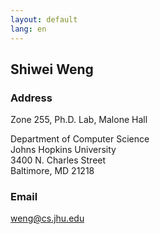 ```yaml
---
layout: default
lang: en
---
```


## Shiwei Weng

### Address

Zone 255, Ph.D. Lab, Malone Hall<br/>

Department of Computer Science<br/>
Johns Hopkins University<br/>
3400 N. Charles Street<br/>
Baltimore, MD 21218

### Email

<a href="mailto:weng@cs.jhu.edu">weng@cs.jhu.edu</a>
